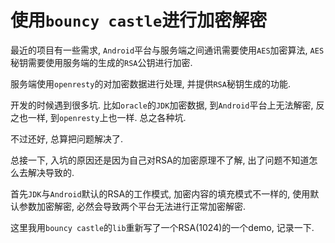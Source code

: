 # 使用`bouncy castle`进行加密解密

最近的项目有一些需求, `Android`平台与服务端之间通讯需要使用`AES`加密算法, `AES`秘钥需要使用服务端的生成的`RSA`公钥进行加密.

服务端使用`openresty`的对加密数据进行处理, 并提供`RSA`秘钥生成的功能.

开发的时候遇到很多坑. 比如`oracle`的`JDK`加密数据, 到`Android`平台上无法解密, 反之也一样, 到`openresty`上也一样. 总之各种坑.

不过还好, 总算把问题解决了.

总接一下, 入坑的原因还是因为自己对RSA的加密原理不了解, 出了问题不知道怎么去解决导致的.

首先`JDK`与`Android`默认的RSA的工作模式, 加密内容的填充模式不一样的, 使用默认参数加密解密, 必然会导致两个平台无法进行正常加密解密.

这里我用`bouncy castle`的`lib`重新写了一个RSA(1024)的一个demo, 记录一下.
